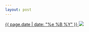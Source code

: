```yaml
---
layout: post
---
```


<p>
  <a href="/106">
    <time>{{ page.date | date: "%e %B %Y" }}</time>
    <img src="{{ site.assets_url }}/106.jpg">
  </a>
  
</p>
